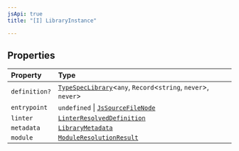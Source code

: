 ```yaml
---
jsApi: true
title: "[I] LibraryInstance"

---
```

## Properties

| Property | Type |
| :------ | :------ |
| `definition?` | [`TypeSpecLibrary`](TypeSpecLibrary.md)<`any`, `Record`<`string`, `never`\>, `never`\> |
| `entrypoint` | `undefined` \| [`JsSourceFileNode`](JsSourceFileNode.md) |
| `linter` | [`LinterResolvedDefinition`](LinterResolvedDefinition.md) |
| `metadata` | [`LibraryMetadata`](../type-aliases/LibraryMetadata.md) |
| `module` | [`ModuleResolutionResult`](../type-aliases/ModuleResolutionResult.md) |
